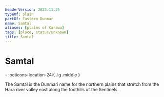```yaml
---
headerVersion: 2023.11.25
typeOf: plain
partOf: Eastern Dunmar
name: Samtal
aliases: [plains of Karawa]
tags: [place, status/unknown]
title: Samtal
---
```

# Samtal
<div class="grid cards ext-narrow-margin ext-one-column" markdown>
-    :octicons-location-24:{ .lg .middle }   
</div>


The Samtal is the Dunmari name for the northern plains that stretch from the Hara river valley east along the foothills of the Sentinels. 